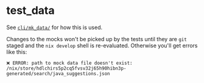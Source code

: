 # test_data

See [`cli/mk_data/`](cli/mk_data/) for how this is used.

Changes to the mocks won't be picked up by the tests until they are `git` staged and the `nix develop` shell is re-evaluated. Otherwise you'll get errors like this:

```console
❌ ERROR: path to mock data file doesn't exist: /nix/store/hdlchirs5p2cq5fvsv32j65h90hibn3p-generated/search/java_suggestions.json
```
